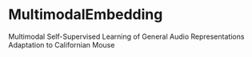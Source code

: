 # MultimodalEmbedding
Multimodal Self-Supervised Learning of General Audio Representations Adaptation to Californian Mouse
